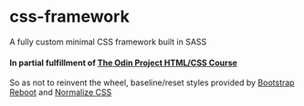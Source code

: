# css-framework
A fully custom minimal CSS framework built in SASS

#### In partial fulfillment of [The Odin Project HTML/CSS Course](https://www.theodinproject.com/courses/html5-and-css3/lessons/design-your-own-grid-based-framework)

So as not to reinvent the wheel, baseline/reset styles provided by [Bootstrap Reboot](https://v4-alpha.getbootstrap.com/content/reboot/#approach) and [Normalize CSS](https://necolas.github.io/normalize.css/)